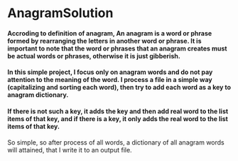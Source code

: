 # AnagramSolution

#### Accroding to definition of anagram, An anagram is a word or phrase formed by rearranging the letters in another word or phrase. It is important to note that the word or phrases that an anagram creates must be actual words or phrases, otherwise it is just gibberish.

#### In this simple project, I focus only on anagram words and do not pay attention to the meaning of the word. I process a file in a simple way (capitalizing and sorting each word), then try to add each word as a key to anagram dictionary. 

#### If there is not such a key, it adds the key and then add real word to the list items of that key, and if there is a key, it only adds the real word to the list items of that key. 
So simple, so after process of all words, a dictionary of all anagram words will attained, that I write it to an output file.


